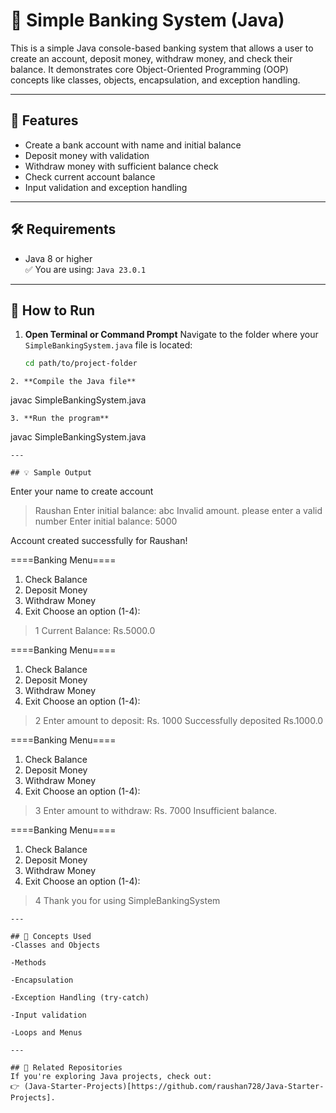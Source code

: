 # 🏦 Simple Banking System (Java)

This is a simple Java console-based banking system that allows a user to create an account, deposit money, withdraw money, and check their balance. It demonstrates core Object-Oriented Programming (OOP) concepts like classes, objects, encapsulation, and exception handling.

---

## 📌 Features

- Create a bank account with name and initial balance
- Deposit money with validation
- Withdraw money with sufficient balance check
- Check current account balance
- Input validation and exception handling

---

## 🛠️ Requirements

- Java 8 or higher  
  ✅ You are using: `Java 23.0.1`

---

## 🚀 How to Run

1. **Open Terminal or Command Prompt**
   Navigate to the folder where your `SimpleBankingSystem.java` file is located:
   ```bash
   cd path/to/project-folder
  ```
2. **Compile the Java file**
  ```
  javac SimpleBankingSystem.java
  ```
3. **Run the program**
  ```
  javac SimpleBankingSystem.java
  ```
---

## 💡 Sample Output
```
Enter your name to create account
> Raushan
Enter initial balance: 
> abc
Invalid amount. please enter a valid number
Enter initial balance: 
> 5000

Account created successfully for Raushan!

====Banking Menu====
1. Check Balance
2. Deposit Money
3. Withdraw Money
4. Exit
Choose an option (1-4): 
> 1
Current Balance: Rs.5000.0

====Banking Menu====
1. Check Balance
2. Deposit Money
3. Withdraw Money
4. Exit
Choose an option (1-4): 
> 2
Enter amount to deposit: Rs.
> 1000
Successfully deposited Rs.1000.0

====Banking Menu====
1. Check Balance
2. Deposit Money
3. Withdraw Money
4. Exit
Choose an option (1-4): 
> 3
Enter amount to withdraw: Rs.
> 7000
Insufficient balance.

====Banking Menu====
1. Check Balance
2. Deposit Money
3. Withdraw Money
4. Exit
Choose an option (1-4): 
> 4
Thank you for using SimpleBankingSystem
```
---

## 🧠 Concepts Used
-Classes and Objects

-Methods

-Encapsulation

-Exception Handling (try-catch)

-Input validation

-Loops and Menus

---

## 🔗 Related Repositories
If you're exploring Java projects, check out:
👉 (Java-Starter-Projects)[https://github.com/raushan728/Java-Starter-Projects].